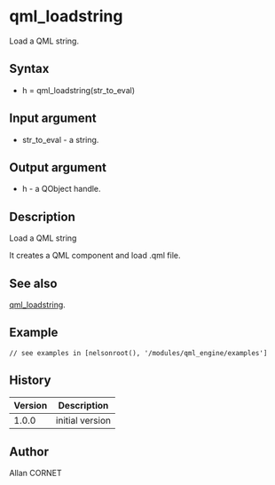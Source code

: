 

# qml_loadstring

Load a QML string.

## Syntax

- h = qml_loadstring(str_to_eval)

## Input argument

 - str_to_eval - a string.

## Output argument

 - h - a QObject handle.

## Description


  <p>Load a QML string</p>
  <p>It creates a QML component and load .qml file.</p>


## See also

[qml_loadstring](qml_loadstring.md).
## Example

```Nelson
// see examples in [nelsonroot(), '/modules/qml_engine/examples']
```

## History

|Version|Description|
|------|------|
|1.0.0|initial version|


## Author

Allan CORNET



